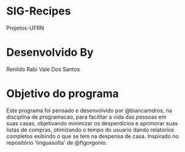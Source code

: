 # SIG-Recipes
Projetos-UFRN
# Desenvolvido By
Renildo Rabi Vale Dos Santos
# Objetivo do programa
Este programa foi pensado e desenvolvido por @biancamdros, na     
disciplina de programacao, para facilitar a vida das pessoas em      
suas casas, objetivando minimizar os desperdicios e aprimorar suas  
listas de compras, otimizando o tempo do usuario dando relatorios    
completos exibindo o que se tem na despensa de casa. Inspirado no    
repositório 'linguasolta' de @flgorgonio.   
